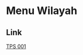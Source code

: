 # Menu Wilayah

## Link

[TPS 001](https://github.com/gigit-pemilu/pemilu-2024-93-papua-selatan/tree/main/pilpres/hitung-suara/sub/93-papua-selatan/sub/01-merauke/sub/10-elikobal/sub/2012-bumun/sub/001-tps)

